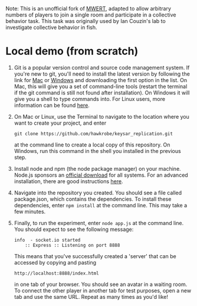 Note: This is an unofficial fork of [MWERT](https://github.com/hawkrobe/MWERT), adapted to allow arbitrary numbers of players to join a single room and participate in a collective behavior task. This task was originally used by Ian Couzin's lab to investigate collective behavior in fish.

Local demo (from scratch)
=========================

1. Git is a popular version control and source code management system. If you're new to git, you'll need to install the latest version by following the link for [Mac](http://sourceforge.net/projects/git-osx-installer/) or [Windows](http://msysgit.github.io/) and downloading the first option in the list. On Mac, this will give you a set of command-line tools (restart the terminal if the git command is still not found after installation). On Windows it will give you a shell to type commands into. For Linux users, more information can be found [here](http://git-scm.com/book/en/Getting-Started-Installing-Git).

2. On Mac or Linux, use the Terminal to navigate to the location where you want to create your project, and enter 
   ```
   git clone https://github.com/hawkrobe/keysar_replication.git
   ```
   at the command line to create a local copy of this repository. On Windows, run this command in the shell you installed in the previous step.

3. Install node and npm (the node package manager) on your machine. Node.js sponsors an [official download](http://nodejs.org/download/) for all systems. For an advanced installation, there are good instructions [here](https://gist.github.com/isaacs/579814).

4. Navigate into the repository you created. You should see a file called package.json, which contains the dependencies. To install these dependencies, enter ```npm install``` at the command line. This may take a few minutes.

5. Finally, to run the experiment, enter ```node app.js``` at the command line. You should expect to see the following message:
   ```
   info  - socket.io started
       :: Express :: Listening on port 8888
   ```
   This means that you've successfully created a 'server' that can be accessed by copying and pasting 
   ```
   http://localhost:8888/index.html
   ```
   in one tab of your browser. You should see an avatar in a waiting room. To connect the other player in another tab for test purposes, open a new tab and use the same URL. Repeat as many times as you'd like!
